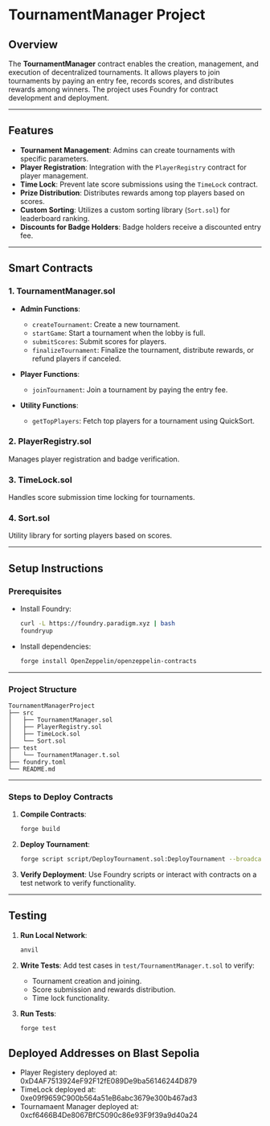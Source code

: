 # TournamentManager Project

## Overview
The **TournamentManager** contract enables the creation, management, and execution of decentralized tournaments. It allows players to join tournaments by paying an entry fee, records scores, and distributes rewards among winners. The project uses Foundry for contract development and deployment.

---

## Features
- **Tournament Management**: Admins can create tournaments with specific parameters.
- **Player Registration**: Integration with the `PlayerRegistry` contract for player management.
- **Time Lock**: Prevent late score submissions using the `TimeLock` contract.
- **Prize Distribution**: Distributes rewards among top players based on scores.
- **Custom Sorting**: Utilizes a custom sorting library (`Sort.sol`) for leaderboard ranking.
- **Discounts for Badge Holders**: Badge holders receive a discounted entry fee.

---

## Smart Contracts
### 1. **TournamentManager.sol**
- **Admin Functions**:
  - `createTournament`: Create a new tournament.
  - `startGame`: Start a tournament when the lobby is full.
  - `submitScores`: Submit scores for players.
  - `finalizeTournament`: Finalize the tournament, distribute rewards, or refund players if canceled.

- **Player Functions**:
  - `joinTournament`: Join a tournament by paying the entry fee.

- **Utility Functions**:
  - `getTopPlayers`: Fetch top players for a tournament using QuickSort.

### 2. **PlayerRegistry.sol**
Manages player registration and badge verification.

### 3. **TimeLock.sol**
Handles score submission time locking for tournaments.

### 4. **Sort.sol**
Utility library for sorting players based on scores.

---

## Setup Instructions

### Prerequisites
- Install Foundry:
  ```bash
  curl -L https://foundry.paradigm.xyz | bash
  foundryup
  ```
- Install dependencies:
  ```bash
  forge install OpenZeppelin/openzeppelin-contracts
  ```

---

### Project Structure
```
TournamentManagerProject
├── src
│   ├── TournamentManager.sol
│   ├── PlayerRegistry.sol
│   ├── TimeLock.sol
│   └── Sort.sol
├── test
│   └── TournamentManager.t.sol
├── foundry.toml
└── README.md
```

---

### Steps to Deploy Contracts

1. **Compile Contracts**:
   ```bash
   forge build
   ```

2. **Deploy Tournament**:
   ```bash
   forge script script/DeployTournament.sol:DeployTournament --broadcast --slow --rpc-url blastSepolia -vvv 
   ```

3. **Verify Deployment**:
   Use Foundry scripts or interact with contracts on a test network to verify functionality.

---

## Testing

1. **Run Local Network**:
   ```bash
   anvil
   ```

2. **Write Tests**:
   Add test cases in `test/TournamentManager.t.sol` to verify:
   - Tournament creation and joining.
   - Score submission and rewards distribution.
   - Time lock functionality.

3. **Run Tests**:
   ```bash
   forge test
   ```

## Deployed Addresses on Blast Sepolia
- Player Registery deployed at: 0xD4AF7513924eF92F12fE089De9ba56146244D879
- TimeLock deployed at: 0xe09f9659C900b564a51eB6abc3679e300b467ad3
- Tournamaent Manager deployed at: 0xcf6466B4De8067BfC5090c86e93F9f39a9d40a24





